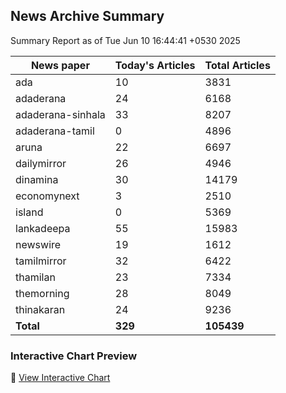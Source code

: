 <!-- @format -->

## News Archive Summary

Summary Report as of Tue Jun 10 16:44:41 +0530 2025

| News paper         | Today's Articles | Total Articles |
|--------------------|------------------|----------------|
| ada               | 10          | 3831        |
| adaderana               | 24          | 6168        |
| adaderana-sinhala               | 33          | 8207        |
| adaderana-tamil               | 0          | 4896        |
| aruna               | 22          | 6697        |
| dailymirror               | 26          | 4946        |
| dinamina               | 30          | 14179        |
| economynext               | 3          | 2510        |
| island               | 0          | 5369        |
| lankadeepa               | 55          | 15983        |
| newswire               | 19          | 1612        |
| tamilmirror               | 32          | 6422        |
| thamilan               | 23          | 7334        |
| themorning               | 28          | 8049        |
| thinakaran               | 24          | 9236        |
| **Total**          | **329**      | **105439** |

### Interactive Chart Preview
🔗 [View Interactive Chart](https://itscharukadeshan.github.io/sl_news_archive_data/news_chart_by_newspaper.html)

